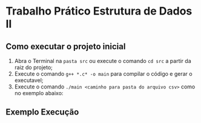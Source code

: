 # Trabalho Prático Estrutura de Dados II

## Como executar o projeto inicial

1. Abra o Terminal na `pasta src` ou execute o comando `cd src` a partir da raiz do projeto;
2. Execute o comando `g++ *.c* -o main` para compilar o código e gerar o executavel;
3. Execute o comando `./main <caminho para pasta do arquivo csv>` como no exemplo abaixo:

## Exemplo Execução

